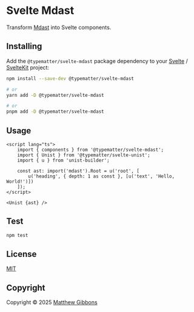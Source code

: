 # Svelte Mdast

Transform [Mdast](https://github.com/syntax-tree/mdast) into Svelte components.

## Installing

Add the `@typematter/svelte-mdast` package dependency to your [Svelte](https://svelte.dev) / [SvelteKit](https://kit.svelte.dev) project:

```sh
npm install --save-dev @typematter/svelte-mdast

# or
yarn add -D @typematter/svelte-mdast

# or
pnpm add -D @typematter/svelte-mdast
```

## Usage

```svelte
<script lang="ts">
	import { components } from '@typematter/svelte-mdast';
	import { Unist } from '@typematter/svelte-unist';
	import { u } from 'unist-builder';

	const ast: import('mdast').Root = u('root', [
		u('heading', { depth: 1 as const }, [u('text', 'Hello, World!')])
	]);
</script>

<Unist {ast} />
```

## Test

```sh
npm test
```

## License

[MIT](LICENSE)

## Copyright

Copyright &copy; 2025 [Matthew Gibbons](https://github.com/accuser)
